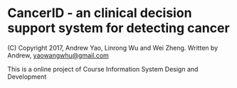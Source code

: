 # CancerID - an clinical decision support system for detecting cancer

(C) Copyright 2017, Andrew Yao, Linrong Wu and Wei Zheng. Written by Andrew, yaowangwhu@gmail.com

This is a online project of Course Information System Design and Development
